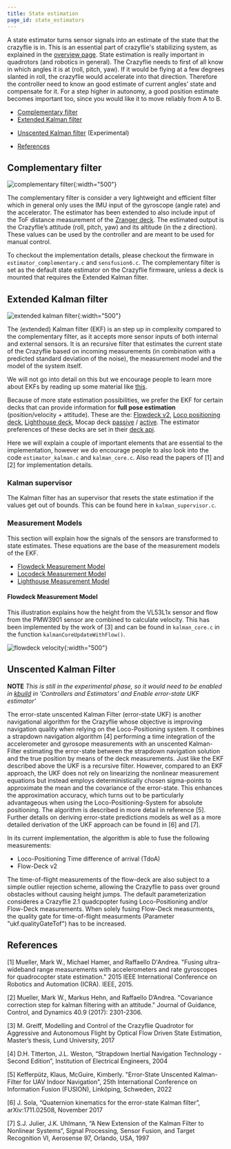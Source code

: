 ```yaml
---
title: State estimation
page_id: state_estimators
---
```




A state estimator turns sensor signals into an estimate of the state that the crazyflie is in. This is an essential part of crazyflie's stabilizing system, as explained in the [overview page](/docs/functional-areas/sensor-to-control/index.md). State estimation is really important in quadrotors (and robotics in general). The Crazyflie needs to first of all know in which angles it is at (roll, pitch, yaw). If it would be flying at a few degrees slanted in roll, the crazyflie would accelerate into that direction. Therefore the controller need to know an good estimate of current angles’ state and compensate for it. For a step higher in autonomy, a good position estimate becomes important too, since you would like it to move reliably from A to B.

* [Complementary filter](#complementary-filter)
* [Extended Kalman filter](#extended-kalman-filter)
- [Unscented  Kalman filter](#unscented-kalman-filter) (Experimental)
* [References](#references)

## Complementary filter

![complementary filter](/docs/images/complementary_filter.png){:width="500"}

The complementary filter is consider a very lightweight and efficient filter which in general only uses the IMU input of the gyroscope (angle rate) and the accelerator. The estimator has been extended to also include input of the ToF distance measurement of the [Zranger deck](https://store.bitcraze.io/collections/decks/products/z-ranger-deck-v2). The estimated output is the Crazyflie’s attitude (roll, pitch, yaw) and its altitude (in the z direction). These values can be used by the controller and are meant to be used for manual control.

To checkout the implementation details, please checkout the firmware in `estimator_complementary.c` and `sensfusion6.c`. The complementary filter is set as the default state estimator on the Crazyflie firmware, unless a deck is mounted that requires the Extended Kalman filter.

## Extended Kalman filter

![extended kalman filter](/docs/images/extended_kalman_filter.png){:width="500"}

The (extended) Kalman filter (EKF) is an step up in complexity compared to the complementary filter, as it accepts more sensor inputs of both internal and external sensors. It is an recursive filter that estimates the current state of the Crazyflie based on incoming measurements (in combination with a predicted standard deviation of the noise), the measurement model and the model of the system itself.

We will not go into detail on this but we encourage people to learn more about EKFs by reading up some material like [this](https://idsc.ethz.ch/education/lectures/recursive-estimation.html).

Because of more state estimation possibilities, we prefer the EKF for certain decks that can provide information for **full pose estimation** (position/velocity + attitude). These are the: [Flowdeck v2](https://store.bitcraze.io/collections/decks/products/flow-deck-v2), [Loco positioning deck](https://store.bitcraze.io/collections/positioning/products/loco-positioning-deck), [Lighthouse deck](https://store.bitcraze.io/products/lighthouse-positioning-deck), Mocap deck [passive](https://store.bitcraze.io/products/motion-capture-marker-deck) / [active](https://store.bitcraze.io/products/active-marker-deck). The estimator preferences of these decks are set in their [deck api](/docs/userguides/deck.md).

Here we will explain a couple of important elements that are essential to the implementation, however we do encourage people to also look into the code `estimator_kalman.c` and `kalman_core.c`. Also read the papers of [1] and [2] for implementation details.

### Kalman supervisor

The Kalman filter has an supervisor that resets the state estimation if the values get out of bounds. This can be found here in `kalman_supervisor.c`.

### Measurement Models

This section will explain how the signals of the sensors are transformed to state estimates. These equations are the base of the measurement models of the EKF.

* [Flowdeck Measurement Model](#flowdeck-measurement-model)
* [Locodeck Measurement Model](/docs/functional-areas/loco-positioning-system/index.md)
* [Lighthouse Measurement Model](/docs/functional-areas/lighthouse/kalman_measurement_model.md)


#### Flowdeck Measurement Model

This illustration explains how the height from the VL53L1x sensor and flow from the PMW3901 sensor are combined to calculate velocity. This has been implemented by the work of [3] and can be found in `kalman_core.c` in the function `kalmanCoreUpdateWithFlow()`.

![flowdeck velocity](/docs/images/flowdeck_velocity.png){:width="500"}

## Unscented Kalman Filter
**NOTE**
*This is still in the experimental phase, so it would need to be enabled in [kbuild](/docs/development/kbuild.md) in 'Controllers and Estimators' and Enable error-state UKF estimator'*

The error-state unscented Kalman Filter (error-state UKF) is another navigational algorithm for the Crazyflie whose objective is improving navigation quality when relying on the Loco-Positioning system. It combines a strapdown navigation algorithm [4] performing a time integration of the accelerometer and gyrosope measurements with an unscented Kalman-Filter estimating the error-state between the strapdown navigation solution and the true position by means of the deck measurements. Just like the EKF described above the UKF is a recursive filter. However, compared to an EKF approach, the UKF does not rely on linearizing the nonlinear measurement equations but instead employs deterministically chosen sigma-points to approximate the mean and the covariance of the error-state. This enhances the approximation accuracy, which turns out to be particularly advantageous when using the Loco-Positioning-System for absolute positioning. The algorithm is described in more detail in reference [5]. Further details on deriving error-state predictions models as well as a more detailed derivation of the UKF approach can be found in [6] and [7].

In its current implementation, the algorithm is able to fuse the following measurements:

* Loco-Positioning Time difference of arrival (TdoA)
* Flow-Deck v2
 

The time-of-flight measurements of the flow-deck are also subject to a simple outlier rejection scheme, allowing the Crazyflie to pass over ground obstacles without causing height jumps. The default parameterization consideres a Crazyflie 2.1 quadcpopter fusing Loco-Positioning and/or Flow-Deck measurements. When solely fusing Flow-Deck measurments, the quality gate for time-of-flight measurments (Parameter  "ukf.qualityGateTof") has to be increased.



## References
[1] Mueller, Mark W., Michael Hamer, and Raffaello D'Andrea. "Fusing ultra-wideband range measurements with accelerometers and rate gyroscopes for quadrocopter state estimation." 2015 IEEE International Conference on Robotics and Automation (ICRA). IEEE, 2015.

[2] Mueller, Mark W., Markus Hehn, and Raffaello D’Andrea. "Covariance correction step for kalman filtering with an attitude." Journal of Guidance, Control, and Dynamics 40.9 (2017): 2301-2306.

[3] M. Greiff, Modelling and Control of the Crazyflie Quadrotor for Aggressive and Autonomous Flight by Optical Flow Driven State Estimation, Master’s thesis, Lund University, 2017

[4] D.H. Titterton, J.L. Weston, “Strapdown Inertial Navigation Technology - Second Edition”, Institution of Electrical Engineers, 2004

[5] Kefferpütz, Klaus, McGuire, Kimberly. "Error-State Unscented Kalman-Filter for UAV Indoor Navigation", 25th International Conference on Information Fusion (FUSION), Linköping, Schweden, 2022

[6] J. Sola, “Quaternion kinematics for the error-state Kalman filter”, arXiv:1711.02508, November 2017

[7] S.J. Julier, J.K. Uhlmann, “A New Extension of the Kalman Filter to Nonlinear Systems“, Signal Processing, Sensor Fusion, and Target Recognition VI, Aerosense 97, Orlando, USA, 1997
